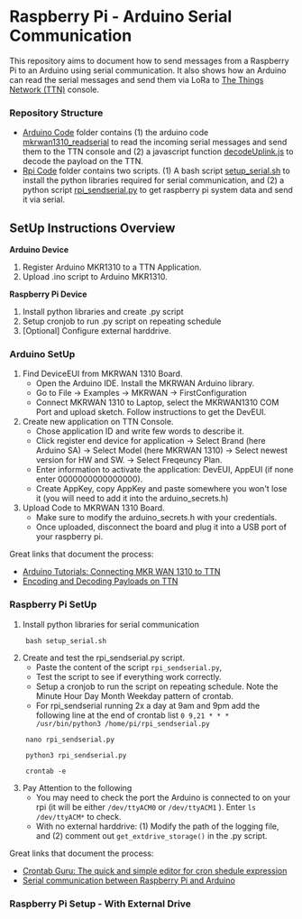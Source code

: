 # Raspberry Pi - Arduino Serial Communication 

This repository aims to document how to send messages from a Raspberry Pi to an Arduino using serial communication. It also shows how an Arduino can read the serial messages and send them via LoRa to [The Things Network (TTN)](https://console.cloud.thethings.network/) console. 

### Repository Structure
- [Arduino Code](/Arduino%20Code/) folder contains (1) the arduino code [mkrwan1310_readserial](/Arduino%20Code/mkrwan1310_readserial) to read the incoming serial messages and send them to the TTN console and (2) a javascript function [decodeUplink.js](/Arduino%20Code/decodeUplink.js) to decode the payload on the TTN.
- [Rpi Code](/RPi%20Code/) folder contains two scripts. (1) A bash script [setup_serial.sh](/RPi%20Code/setup_serial.sh) to install the python libraries required for serial communication, and (2) a python script [rpi_sendserial.py](/RPi%20Code/rpi_sendserial.py) to get raspberry pi system data and send it via serial. 

## SetUp Instructions Overview
**Arduino Device**
1. Register Arduino MKR1310 to a TTN Application.
2. Upload .ino script to Arduino MKR1310.

**Raspberry Pi Device**
1. Install python libraries and create .py script
2. Setup cronjob to run .py script on repeating schedule
3. [Optional] Configure external harddrive.

### Arduino SetUp 
1. Find DeviceEUI from MKRWAN 1310 Board. 
    - Open the Arduino IDE. Install the MKRWAN Arduino library.
    - Go to File -> Examples -> MKRWAN -> FirstConfiguration 
    - Connect MKRWAN 1310 to Laptop, select the MKRWAN1310 COM Port and upload sketch. Follow instructions to get the DevEUI. 
2. Create new application on TTN Console.
    - Chose application ID and write few words to describe it. 
    - Click register end device for application -> Select Brand (here Arduino SA) -> Select Model (here MKRWAN 1310) -> Select newest version for HW and SW. -> Select Freqeuncy Plan. 
    - Enter information to activate the application: DevEUI, AppEUI (if none enter 0000000000000000). 
    - Create AppKey, copy AppKey and paste somewhere you won't lose it (you will need to add it into the arduino_secrets.h) 
3. Upload Code to MKRWAN 1310 Board. 
    - Make sure to modify the arduino_secrets.h with your credentials.
    - Once uploaded, disconnect the board and plug it into a USB port of your raspberry pi. 

Great links that document the process: 
- [Arduino Tutorials: Connecting MKR WAN 1310 to TTN](https://docs.arduino.cc/tutorials/mkr-wan-1310/the-things-network)
- [Encoding and Decoding Payloads on TTN](https://core-electronics.com.au/guides/encoding-and-decoding-payloads-on-the-things-network/)

### Raspberry Pi SetUp
1. Install python libraries for serial communication
```
    bash setup_serial.sh
```
2. Create and test the rpi_sendserial.py script. 
    - Paste the content of the script `rpi_sendserial.py`, 
    - Test the script to see if everything work correctly. 
    - Setup a cronjob to run the script on repeating schedule. Note the Minute Hour Day Month Weekday pattern of crontab.
    - For rpi_sendserial running 2x a day at 9am and 9pm add the following line at the end of crontab list `0 9,21 * * * /usr/bin/python3 /home/pi/rpi_sendserial.py`
```
    nano rpi_sendserial.py 
```
```
    python3 rpi_sendserial.py 
```
```
    crontab -e
```
3. Pay Attention to the following
    - You may need to check the port the Arduino is connected to on your rpi (it will be either `/dev/ttyACM0` or `/dev/ttyACM1` ). Enter `ls /dev/ttyACM*` to check. 
    - With no external harddrive: (1) Modify the path of the logging file, and (2) comment out `get_extdrive_storage()` in the .py script. 

Great links that document the process: 
- [Crontab Guru: The quick and simple editor for cron shedule expression](https://crontab.guru/)
- [Serial communication between Raspberry Pi and Arduino](https://www.aranacorp.com/en/serial-communication-between-raspberry-pi-and-arduino/)

### Raspberry Pi Setup - With External Drive


